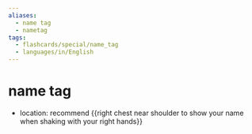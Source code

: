 ```yaml
---
aliases:
  - name tag
  - nametag
tags:
  - flashcards/special/name_tag
  - languages/in/English
---
```


# name tag

- location: recommend {{right chest near shoulder to show your name when shaking with your right hands}} <!--SR:!2025-01-27,381,330-->
